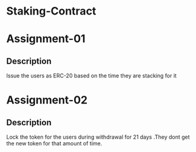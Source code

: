 # Staking-Contract

# Assignment-01

## Description
 Issue the users as ERC-20 based on the time they are stacking for it  

# Assignment-02

## Description
Lock the token for the users during withdrawal for 21 days  .They dont get the new token for that amount of time.